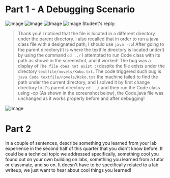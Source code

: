 
# Part 1 - A Debugging Scenario
![Image](https://rxwy.github.io/cse15l-lab-reports/labreport5/img/piazzapost.PNG)
![Image](https://rxwy.github.io/cse15l-lab-reports/labreport5/img/piazzascreen.PNG)
![Image](https://rxwy.github.io/cse15l-lab-reports/labreport5/img/piazzadesc.PNG)
![Image](https://rxwy.github.io/cse15l-lab-reports/labreport5/img/piazzasolu2.PNG)
Student's reply:
> Thank you! I noticed that the file is located in a different directory under the parent directory. I also recalled that in order to run a java class file with a designated path, I should use ```java -cp```! After going to the parent directory(It is where the textfile directory is located under!) by using the command ```cd ../``` I attempted to run Code class with its path as shown in the screenshot, and it worked! The bug was a display of ```The file does not exist :(```despite the file exists under the directory ```textfile/novels/Kobo.txt```. The code triggered such bug is ```java Code textfile/novels/Koko.txt``` the machine failed to find the path under the current directory, and I solved it by first change directory to it's parent directory ```cd ../``` and then run the Code class using -cp (As shown in the screenshot below), the Code.java file was unchanged as it works properly before and after debugging! 

![Image](https://rxwy.github.io/cse15l-lab-reports/labreport5/img/student.PNG)


# Part 2

In a couple of sentences, describe something you learned from your lab experience in the second half of this quarter that you didn't know before. It could be a technical topic we addressed specifically, something cool you found out on your own building on labs, something you learned from a tutor or classmate, and so on. It doesn't have to be specifically related to a lab writeup, we just want to hear about cool things you learned!
